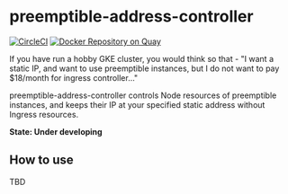 preemptible-address-controller
==============================

[![CircleCI](https://circleci.com/gh/dulltz/preemptible-address-controller.svg?style=svg)](https://circleci.com/gh/dulltz/preemptible-address-controller)
[![Docker Repository on Quay](https://quay.io/repository/tsuruda/preemptible-address-controller/status "Docker Repository on Quay")](https://quay.io/repository/tsuruda/preemptible-address-controller)

If you have run a hobby GKE cluster,
you would think so that - "I want a static IP, and want to use preemptible instances, but I do not want to pay $18/month for ingress controller..."

preemptible-address-controller controls Node resources of preemptible instances, and keeps their IP at your specified static address without Ingress resources. 


**State: Under developing**

How to use
----------

TBD